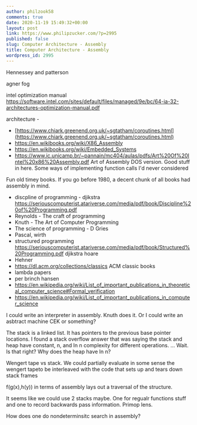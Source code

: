 ```yaml
---
author: philzook58
comments: true
date: 2020-11-19 15:49:32+00:00
layout: post
link: https://www.philipzucker.com/?p=2995
published: false
slug: Computer Architecture - Assembly
title: Computer Architecture - Assembly
wordpress_id: 2995
---
```





Hennessey and patterson







agner fog







intel optimization manual https://software.intel.com/sites/default/files/managed/9e/bc/64-ia-32-architectures-optimization-manual.pdf







architecture -  







  * [https://www.chiark.greenend.org.uk/~sgtatham/coroutines.html](https://www.chiark.greenend.org.uk/~sgtatham/coroutines.html)
  * https://en.wikibooks.org/wiki/X86_Assembly
  * https://en.wikibooks.org/wiki/Embedded_Systems
  * https://www.ic.unicamp.br/~pannain/mc404/aulas/pdfs/Art%20Of%20Intel%20x86%20Assembly.pdf Art of Assembly DOS version. Good stuff in here. Some ways of implementing function calls I'd never considered












Fun old timey books. If you go before 1980, a decent chunk of all books had assembly in mind.







  * discpline of programming - djikstra https://seriouscomputerist.atariverse.com/media/pdf/book/Discipline%20of%20Programming.pdf
  * Reynolds - The craft of programming
  * Knuth - The Art of Computer Programming
  * The science of programming - D Gries
  * Pascal, wirth
  * structured programming https://seriouscomputerist.atariverse.com/media/pdf/book/Structured%20Programming.pdf djikstra hoare
  * Hehner
  * https://dl.acm.org/collections/classics ACM classic books
  * lambda papers
  * per brinch hansen
  * https://en.wikipedia.org/wiki/List_of_important_publications_in_theoretical_computer_science#Formal_verification
  * https://en.wikipedia.org/wiki/List_of_important_publications_in_computer_science






I could write an interpreter in assembly. Knuth does it. Or I could write an asbtract machine CEK or something?







The stack is a linked list. It has pointers to the previous base pointer locations.   I found a stack overflow answer that was saying the stack and heap have constant, n, and ln n complexity for different operations. ... Wait. Is that right? Why does the heap have ln n?







Wengert tape vs stack. We could partially evaluate in some sense the wengert tapeto be interleaved with the code that sets up and tears down stack frames







f(g(x),h(y)) in terms of assembly lays out a traversal of the structure.







It seems like we could use 2 stacks maybe. One for regualr functions stuff and one to record backwards pass information. Primop lens.







How does one do nondeterminsitc search in assembly?



